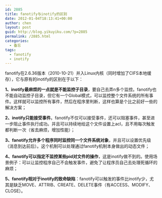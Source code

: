 ```yaml
---
id: 2885
title: fanotify与inotify的区别
date: 2012-01-04T18:13:41+00:00
author: chen
layout: post
guid: http://blog.yikuyiku.com/?p=2885
permalink: /2885.html
categories:
  - 备忘
tags:
  - fanotify
  - inotify
---
```

fanotify在2.6.36版本（2010-10-21）并入Linux内核（同时增加了CIFS本地缓存），它与原有的inotify的区别在于以下：

**1、inotify最麻烦的一点就是不能监控子目录**，要自己去弄n多个监控。fanotify也不能自动监控子目录，但它有一个Global模式，可以监控整个文件系统的所有事件。这样就可以监控所有事件，然后在程序里判断，这样也算是个比之前好一些的解决方案；

**2、inotify只能接受事件**。fanotify不仅可以接受事件，还可以阻塞事件，甚至进一步阻止事件执行成功。并且可以持续地给这个文件设置上acl，且不用每次触发都判断一次（省去麻烦，增加性能）；

**3、fanotify允许多个程序同时监控同一个文件系统对象**，并且可以设置优先级（消息到达前后）。这个机制可以处理通过fanotify机制本身做出的动态文件；

**4、fanotify可以指定不监控某些pid对文件的操作**，这是inotify做不到的。使用场景例子：可以让监控程序自己不会触发事件，避免了让程序员自己去处理死循环的麻烦；

**5、fanotify相对于inotify的致命缺陷**：fanotify可以触发的事件比inotify少，尤其是缺乏MOVE、ATTRIB、CREATE、DELETE事件（有ACCESS、MODIFY、CLOSE）。